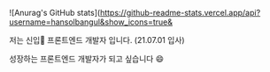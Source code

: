 ![Anurag's GitHub stats](https://github-readme-stats.vercel.app/api?username=hansolbangul&show_icons=true&

저는 신입🌱  프론트엔드 개발자 입니다. (21.07.01 입사)

<!-- [PORTFOILO](https://www.hansolbangul.com "포트폴리오 링크")  -> 포트폴리오 전면 삭제 :D (추후에 다시 만들겠습니다) -->

성장하는 프론트엔드 개발자가 되고 싶습니다 😄

<!--
**hansolbangul/hansolbangul** is a ✨ _special_ ✨ repository because its `README.md` (this file) appears on your GitHub profile.

Here are some ideas to get you started:

- 🔭 I’m currently working on ...
- 🌱 I’m currently learning ...
- 👯 I’m looking to collaborate on ...
- 🤔 I’m looking for help with ...
- 💬 Ask me about ...
- 📫 How to reach me: ...
- 😄 Pronouns: ...
- ⚡ Fun fact: ...
👋
-->
